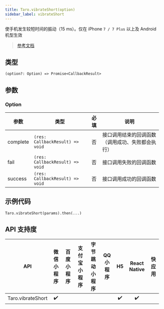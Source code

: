 ```yaml
---
title: Taro.vibrateShort(option)
sidebar_label: vibrateShort
---
```


使手机发生较短时间的振动（15 ms）。仅在 iPhone `7 / 7 Plus` 以上及 Android 机型生效

> [参考文档](https://developers.weixin.qq.com/miniprogram/dev/api/device/vibrate/wx.vibrateShort.html)

## 类型

```tsx
(option?: Option) => Promise<CallbackResult>
```

## 参数

### Option

| 参数 | 类型 | 必填 | 说明 |
| --- | --- | :---: | --- |
| complete | `(res: CallbackResult) => void` | 否 | 接口调用结束的回调函数（调用成功、失败都会执行） |
| fail | `(res: CallbackResult) => void` | 否 | 接口调用失败的回调函数 |
| success | `(res: CallbackResult) => void` | 否 | 接口调用成功的回调函数 |

## 示例代码

```tsx
Taro.vibrateShort(params).then(...)
```

## API 支持度

| API | 微信小程序 | 百度小程序 | 支付宝小程序 | 字节跳动小程序 | QQ 小程序 | H5 | React Native | 快应用 |
| :---: | :---: | :---: | :---: | :---: | :---: | :---: | :---: | :---: |
| Taro.vibrateShort | ✔️ |  |  |  |  | ✔️ | ✔️ |  |
